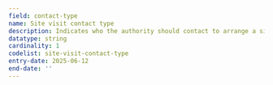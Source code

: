 ```yaml
---
field: contact-type
name: Site visit contact type
description: Indicates who the authority should contact to arrange a site visit
datatype: string
cardinality: 1
codelist: site-visit-contact-type
entry-date: 2025-06-12
end-date: ''
---
```

